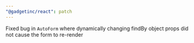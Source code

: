 ```yaml
---
"@gadgetinc/react": patch
---
```


Fixed bug in `AutoForm` where dynamically changing findBy object props did not cause the form to re-render
